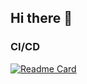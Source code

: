 ## Hi there 👋



### CI/CD

[![Readme Card](https://github-readme-stats.vercel.app/api/pin/?username=curtisdingdong&repo=Github-Actions&theme=ambient_gradient&description_lines_count=3)](https://github.com/curtisdingdong/Github-Actions)

<!--

**Here are some ideas to get you started:**

🙋‍♀️ A short introduction - what is your organization all about?
🌈 Contribution guidelines - how can the community get involved?
👩‍💻 Useful resources - where can the community find your docs? Is there anything else the community should know?
🍿 Fun facts - what does your team eat for breakfast?
🧙 Remember, you can do mighty things with the power of [Markdown](https://docs.github.com/github/writing-on-github/getting-started-with-writing-and-formatting-on-github/basic-writing-and-formatting-syntax)
-->

